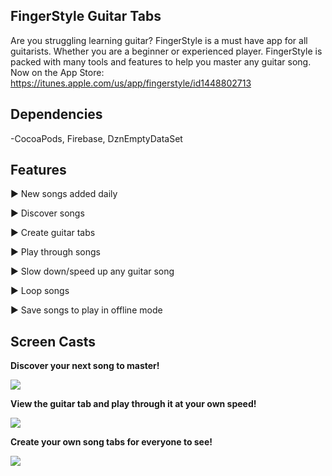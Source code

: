 

## FingerStyle Guitar Tabs

Are you struggling learning guitar? FingerStyle is a must have app for all guitarists. Whether you are a beginner or experienced player. FingerStyle is packed with many tools and features to help you master any guitar song. Now on the App Store: https://itunes.apple.com/us/app/fingerstyle/id1448802713

## Dependencies

-CocoaPods, Firebase, DznEmptyDataSet

## Features

▶ New songs added daily

▶ Discover songs

▶ Create guitar tabs

▶ Play through songs

▶ Slow down/speed up any guitar song

▶ Loop songs

▶ Save songs to play in offline mode

## Screen Casts


**Discover your next song to master!**

![](https://lh3.googleusercontent.com/nwsucZTWbZhg60hubuuq-2U3eHuWljmNWyfv5LPU73U3xILxsvvMDCYVvPeLbeMV8rwRc9KKoio)

**View the guitar tab and play through it at your own speed!**

![](https://lh3.googleusercontent.com/nuARKSPcc7xFEaaTrSQA68TFDiwOE3KbNWurPIv7CY8mG0zHBnrGYhLqUrrPuMpLJX0B0Rhc4cA)

**Create your own song tabs for everyone to see!**

![](https://lh3.googleusercontent.com/Lpdm1_umN1TebjMchHHdsvT_36SPQFgCKdwcQjmWG-l_EVvlzhFRDVW7DXxiQCuYyh9TG9hbO34)
